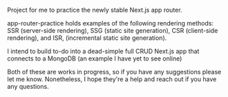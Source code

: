 Project for me to practice the newly stable Next.js app router.

app-router-practice holds examples of the following rendering methods: SSR (server-side rendering), SSG (static site generation), CSR (client-side rendering), and ISR, (incremental static site generation).

I intend to build to-do into a dead-simple full CRUD Next.js app that connects to a MongoDB (an example I have yet to see online)

Both of these are works in progress, so if you have any suggestions please let me know. Nonetheless, I hope they're a help and reach out if you have any questions.
